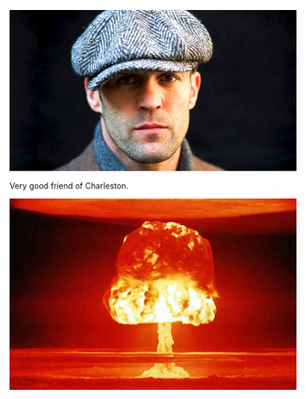 

![Picture of Jason Statham](/docs/assets/jason_statham_art.jpg)

Very good friend of Charleston.

![Picture of explosion](/docs/assets/explosion.jfif)